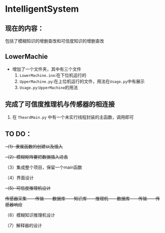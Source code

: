 # IntelligentSystem
## 现在的内容：
包括了模糊知识的增删查改和可信度知识的增删查改

## LowerMachie
* 增加了一个文件夹，其中有三个文件
    1. `LowerMachine.ino`:在下位机运行的
    2. `UpperMachine.py`:在上位机运行的文件，用法在`Usage.py`中有展示
    3. `Usage.py`:`UpperMachine`的用法

## 完成了可信度推理机与传感器的相连接
1. 在 `TheardMain.py` 中有一个未实行线程封装的主函数，调用即可
## TO DO：
~~（1）隶属函数的创建以及插入~~

~~（2）模糊矩阵要把数据插入进去~~

（3）集成整个项目，保留一个main函数

（4）界面设计

~~（5）可信度推理机设计~~

~~传感器采集——传输——数据库——知识库——推理机——数据库——传输——传感器响应~~

（6）模糊知识推理机设计

（7）解释器的设计
